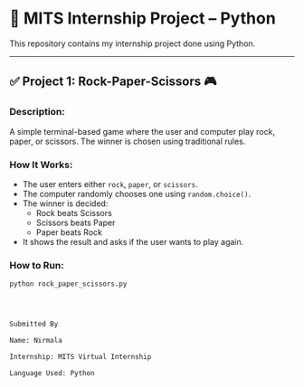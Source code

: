 # 🌟 MITS Internship Project – Python

This repository contains my internship project done using Python.

---

## ✅ Project 1: Rock-Paper-Scissors 🎮

### Description:
A simple terminal-based game where the user and computer play rock, paper, or scissors. The winner is chosen using traditional rules.

### How It Works:
- The user enters either `rock`, `paper`, or `scissors`.
- The computer randomly chooses one using `random.choice()`.
- The winner is decided:
  - Rock beats Scissors
  - Scissors beats Paper
  - Paper beats Rock
- It shows the result and asks if the user wants to play again.

### How to Run:
```bash
python rock_paper_scissors.py




Submitted By

Name: Nirmala

Internship: MITS Virtual Internship

Language Used: Python
